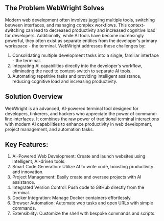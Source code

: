 ## The Problem WebWright Solves
Modern web development often involves juggling multiple tools, switching between interfaces, and managing complex workflows. This context-switching can lead to decreased productivity and increased cognitive load for developers. Additionally, while AI tools have become increasingly powerful, they often exist as separate entities from the developer's primary workspace - the terminal.
WebWright addresses these challenges by:
1. Consolidating multiple development tasks into a single, familiar interface - the terminal.
2. Integrating AI capabilities directly into the developer's workflow, eliminating the need to context-switch to separate AI tools.
3. Automating repetitive tasks and providing intelligent assistance, reducing cognitive load and increasing productivity.
## Solution Overview
WebWright is an advanced, AI-powered terminal tool designed for developers, tinkerers, and hackers who appreciate the power of command-line interfaces. It combines the raw power of traditional terminal interactions with modern AI capabilities to enhance productivity in web development, project management, and automation tasks.
## Key Features:
1. AI-Powered Web Development: Create and launch websites using intelligent, AI-driven tools.
2. Smart Code Generation: Utilize AI to write code, boosting productivity and innovation.
3. Project Management: Easily create and oversee projects with AI assistance.
4. Integrated Version Control: Push code to GitHub directly from the terminal.
5. Docker Integration: Manage Docker containers effortlessly.
6. Browser Automation: Automate web tasks and open URLs with simple commands.
7. Extensibility: Customize the shell with bespoke commands and scripts.